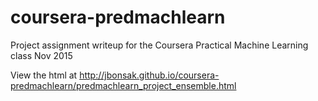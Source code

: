 # coursera-predmachlearn
Project assignment writeup for the Coursera Practical Machine Learning class Nov 2015

View the html at http://jbonsak.github.io/coursera-predmachlearn/predmachlearn_project_ensemble.html
